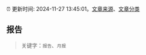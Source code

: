 :alarm_clock: 更新时间: 2024-11-27 13:45:01。[文章来源](/README.md)、[文章分类](/TAGS.md)

## 报告


> 关键字：`报告`、`月报`



